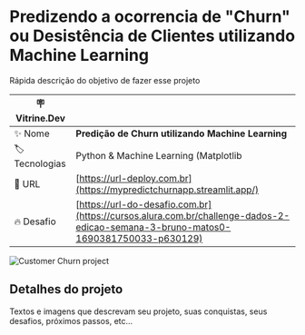 # Predizendo a ocorrencia de "Churn" ou Desistência de Clientes utilizando Machine Learning

Rápida descrição do objetivo de fazer esse projeto

| :placard: Vitrine.Dev |     |
| -------------  | --- |
| :sparkles: Nome        | **Predição de Churn utilizando Machine Learning**
| :label: Tecnologias | Python & Machine Learning (Matplotlib | Seaborn | Scikit Learn | Streamlit )
| :rocket: URL         | [https://url-deploy.com.br](https://mypredictchurnapp.streamlit.app/)
| :fire: Desafio     | [https://url-do-desafio.com.br](https://cursos.alura.com.br/challenge-dados-2-edicao-semana-3-bruno-matos0-1690381750033-p630129)

<!-- Inserir imagem com a #vitrinedev ao final do link -->
![Customer Churn project](https://github.com/Ricardinho146/Alura_Challenge_Dados_2_Edit_Churn_Clientes/assets/64876358/2d5e34a6-70be-473f-8233-507ef450d4c2#vitrinedev)

## Detalhes do projeto


Textos e imagens que descrevam seu projeto, suas conquistas, seus desafios, próximos passos, etc...

